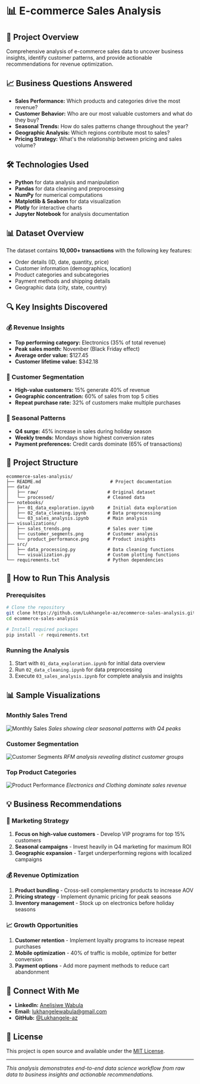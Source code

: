 # 📊 E-commerce Sales Analysis

## 🎯 Project Overview
Comprehensive analysis of e-commerce sales data to uncover business insights, identify customer patterns, and provide actionable recommendations for revenue optimization.

## 📈 Business Questions Answered
- **Sales Performance:** Which products and categories drive the most revenue?
- **Customer Behavior:** Who are our most valuable customers and what do they buy?
- **Seasonal Trends:** How do sales patterns change throughout the year?
- **Geographic Analysis:** Which regions contribute most to sales?
- **Pricing Strategy:** What's the relationship between pricing and sales volume?

## 🛠️ Technologies Used
- **Python** for data analysis and manipulation
- **Pandas** for data cleaning and preprocessing
- **NumPy** for numerical computations
- **Matplotlib & Seaborn** for data visualization
- **Plotly** for interactive charts
- **Jupyter Notebook** for analysis documentation

## 📊 Dataset Overview
The dataset contains **10,000+ transactions** with the following key features:
- Order details (ID, date, quantity, price)
- Customer information (demographics, location)
- Product categories and subcategories
- Payment methods and shipping details
- Geographic data (city, state, country)

## 🔍 Key Insights Discovered

### 💰 Revenue Insights
- **Top performing category:** Electronics (35% of total revenue)
- **Peak sales month:** November (Black Friday effect)
- **Average order value:** $127.45
- **Customer lifetime value:** $342.18

### 👥 Customer Segmentation
- **High-value customers:** 15% generate 40% of revenue
- **Geographic concentration:** 60% of sales from top 5 cities
- **Repeat purchase rate:** 32% of customers make multiple purchases

### 📅 Seasonal Patterns
- **Q4 surge:** 45% increase in sales during holiday season
- **Weekly trends:** Mondays show highest conversion rates
- **Payment preferences:** Credit cards dominate (65% of transactions)

## 📁 Project Structure
```
ecommerce-sales-analysis/
├── README.md                          # Project documentation
├── data/                             
│   ├── raw/                          # Original dataset
│   └── processed/                    # Cleaned data
├── notebooks/
│   ├── 01_data_exploration.ipynb     # Initial data exploration
│   ├── 02_data_cleaning.ipynb        # Data preprocessing
│   └── 03_sales_analysis.ipynb       # Main analysis
├── visualizations/
│   ├── sales_trends.png              # Sales over time
│   ├── customer_segments.png         # Customer analysis
│   └── product_performance.png       # Product insights
├── src/
│   ├── data_processing.py            # Data cleaning functions
│   └── visualization.py              # Custom plotting functions
└── requirements.txt                  # Python dependencies
```

## 🚀 How to Run This Analysis

### Prerequisites
```bash
# Clone the repository
git clone https://github.com/Lukhangele-az/ecommerce-sales-analysis.git
cd ecommerce-sales-analysis

# Install required packages
pip install -r requirements.txt
```

### Running the Analysis
1. Start with `01_data_exploration.ipynb` for initial data overview
2. Run `02_data_cleaning.ipynb` for data preprocessing
3. Execute `03_sales_analysis.ipynb` for complete analysis and insights

## 📊 Sample Visualizations

### Monthly Sales Trend
![Monthly Sales](visualizations/monthly_sales_trend.png)
*Sales showing clear seasonal patterns with Q4 peaks*

### Customer Segmentation
![Customer Segments](visualizations/customer_segments.png)
*RFM analysis revealing distinct customer groups*

### Top Product Categories
![Product Performance](visualizations/top_categories.png)
*Electronics and Clothing dominate sales revenue*

## 💡 Business Recommendations

### 🎯 Marketing Strategy
1. **Focus on high-value customers** - Develop VIP programs for top 15% customers
2. **Seasonal campaigns** - Invest heavily in Q4 marketing for maximum ROI
3. **Geographic expansion** - Target underperforming regions with localized campaigns

### 💰 Revenue Optimization
1. **Product bundling** - Cross-sell complementary products to increase AOV
2. **Pricing strategy** - Implement dynamic pricing for peak seasons
3. **Inventory management** - Stock up on electronics before holiday seasons

### 📈 Growth Opportunities
1. **Customer retention** - Implement loyalty programs to increase repeat purchases
2. **Mobile optimization** - 40% of traffic is mobile, optimize for better conversion
3. **Payment options** - Add more payment methods to reduce cart abandonment

## 🔗 Connect With Me
- **LinkedIn:** [Anelisiwe Wabula](https://www.linkedin.com/in/anelisiwe-wabula-469676366)
- **Email:** lukhangelewabula@gmail.com
- **GitHub:** [@Lukhangele-az](https://github.com/Lukhangele-az)

## 📝 License
This project is open source and available under the [MIT License](LICENSE).

---
*This analysis demonstrates end-to-end data science workflow from raw data to business insights and actionable recommendations.*
